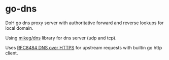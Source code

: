 # go-dns

DoH go dns proxy server with authoritative forward and reverse lookups for local domain.

Using [mikeg/dns](https://github.com/miekg/dns) library for dns server (udp and tcp).

Uses [RFC8484 DNS over HTTPS](https://tools.ietf.org/html/rfc8484) for upstream requests with builtin go http client.
